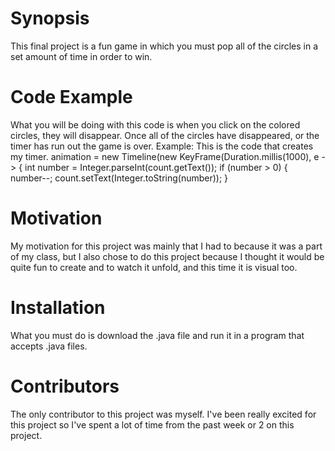 # Synopsis

This final project is a fun game in which you must pop all of the circles in a set amount of time in order to win.

# Code Example

What you will be doing with this code is when you click on the colored circles, they will disappear.  Once all of the circles have disappeared, or the timer has run out the game is over.
Example: This is the code that creates my timer.
animation = new Timeline(new KeyFrame(Duration.millis(1000), e -> {
			int number = Integer.parseInt(count.getText());
			if (number > 0) {
				number--;
				count.setText(Integer.toString(number));
			}

# Motivation

My motivation for this project was mainly that I had to because it was a part of my class, but I also chose to do this project because I thought it would be quite fun to create and to watch it unfold, and this time it is visual too.

# Installation

What you must do is download the .java file and run it in a program that accepts .java files.

# Contributors

The only contributor to this project was myself.  I've been really excited for this project so I've spent a lot of time from the past week or 2 on this project.
